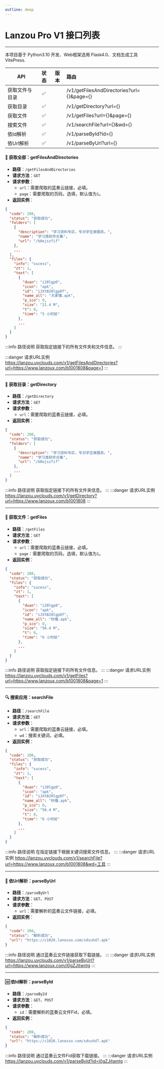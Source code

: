```yaml
---
outline: deep
---
```


<Badge type="warning" text="v1.0.0 - For beta" xmlns="yes"></Badge>

# Lanzou Pro V1 接口列表

***

本项目基于 Python3.10 开发、Web框架选用 Flask4.0、文档生成工具 VitePress.

| API     | 状态 |                 版本                 | 路由                                        |
|---------|:--:|:----------------------------------:|:------------------------------------------|
| 获取文件与目录 | ✅  | <Badge type="tip" text="^1.0.1" /> | /v1/getFilesAndDirectories?url={}&page={} |
| 获取目录    | ✅  | <Badge type="tip" text="^1.0.0" /> | /v1/getDirectory?url={}                   |
| 获取文件    | ✅  | <Badge type="tip" text="^1.0.1" /> | /v1/getFiles?url={}&page={}               |
| 搜索文件    | ✅  | <Badge type="tip" text="^1.0.0" /> | /v1/searchFile?url={}&wd={}               |
| 依Id解析   | ✅  | <Badge type="tip" text="^1.0.0" /> | /v1/parseById?id={}                       |
| 依Url解析  | ✅  | <Badge type="tip" text="^1.0.0" /> | /v1/parseByUrl?url={}                     |

#### 🤡 获取全部：getFilesAndDirectories

- **路径**：`/getFilesAndDirectories`
- **请求方法**：`GET`
- **请求参数**：
    - `url`：需要爬取的蓝奏云链接，必填。
    - `page`：需要爬取的页码，选填，默认值为`1`。
- **返回实例**：

```json
{
  "code": 200,
  "status": "获取成功",
  "folders": [
    {
      "description": "学习资料专区，专对学生做服务。",
      "name": "学习类软件合集",
      "url": "/b0ejszfif"
    },
    ...
  ],
  "files": {
    "info": "sucess",
    "zt": 1,
    "text": [
      {
        "duan": "i20lgp0",
        "icon": "apk",
        "id": "iJXtB20lgp0f",
        "name_all": "大家懂.apk",
        "p_ico": 0,
        "size": "21.4 M",
        "t": 0,
        "time": "5 小时前"
      },
      ...
    ]
  }
}
```

:::info 路径说明
获取指定链接下的所有文件夹和文件信息。
:::

:::danger 请求URL实例
https://lanzou.uyclouds.com/v1/getFilesAndDirectories?url=https://www.lanzoux.com/b1001808&page=1
:::

***

#### 📂 获取目录：getDirectory

- **路径**：`/getDirectory`
- **请求方法**：`GET`
- **请求参数**：
    - `url`：需要爬取的蓝奏云链接，必填。
- **返回实例**：

```json
{
  "code": 200,
  "status": "获取成功",
  "folders": [
    {
      "description": "学习资料专区，专对学生做服务。",
      "name": "学习类软件合集",
      "url": "/b0ejszfif"
    },
    ...
  ]
}
```

:::info 路径说明
获取指定链接下的所有文件夹信息。
:::
:::danger 请求URL实例
https://lanzou.uyclouds.com/v1/getDirectory?url=https://www.lanzoux.com/b1001808
:::
***

#### 📄 获取文件：getFiles

- **路径**：`/getFiles`
- **请求方法**：`GET`
- **请求参数**：
    - `url`：需要爬取的蓝奏云链接，必填。
    - `page`：需要爬取的页码，选填，默认值为`1`。
- **返回实例**：

```json
{
  "code": 200,
  "status": "获取成功",
  "files": {
    "info": "sucess",
    "zt": 1,
    "text": [
      {
        "duan": "i20lgp0",
        "icon": "apk",
        "id": "iJXtB20lgp0f",
        "name_all": "秒播.apk",
        "p_ico": 0,
        "size": "56.4 M",
        "t": 0,
        "time": "6 小时前"
      },
      ...
    ]
  }
}
```

:::info 路径说明
获取指定链接下的所有文件信息。
:::
:::danger 请求URL实例
https://lanzou.uyclouds.com/v1/getFiles?url=https://www.lanzoux.com/b1001808&page=1
:::
***

#### 🔍 搜索应用：searchFile

- **路径**：`/searchFile`
- **请求方法**：`GET`
- **请求参数**：
    - `url`：需要爬取的蓝奏云链接，必填。
    - `wd`：搜索关键词，必填。
- **返回实例**：

```json
{
  "code": 200,
  "status": "获取成功",
  "files": {
    "info": "sucess",
    "zt": 1,
    "text": [
      {
        "duan": "i20lgp0",
        "icon": "apk",
        "id": "iJXtB20lgp0f",
        "name_all": "秒播.apk",
        "p_ico": 0,
        "size": "56.4 M",
        "t": 0,
        "time": "6 小时前"
      },
      ...
    ]
  }
}
```

:::info 路径说明
在指定链接下根据关键词搜索文件信息。
:::
:::danger 请求URL实例
https://lanzou.uyclouds.com/v1/searchFile?url=https://www.lanzoux.com/b1001808&wd=工具
:::
***

#### 🔗 依Url解析：parseByUrl

- **路径**：`/parseByUrl`
- **请求方法**：`GET`、`POST`
- **请求参数**：
    - `url`：需要解析的蓝奏云文件链接，必填。
- **返回实例**：

```json
{
  "code": 200,
  "status": "解析成功",
  "url": "https://c1026.lanosso.com/sdsuhd7.apk"
}
```

:::info 路径说明
通过蓝奏云文件链接获取下载链接。
:::
:::danger 请求URL实例
https://lanzou.uyclouds.com/v1/parseByUrl?url=https://www.lanzoux.com/i0gZJitwntg
:::
***

#### 🆔 依Id解析：parseById

- **路径**：`/parseById`
- **请求方法**：`GET`、`POST`
- **请求参数**：
    - `id`：需要解析的蓝奏云文件Fid，必填。
- **返回实例**：

```json
{
  "code": 200,
  "status": "解析成功",
  "url": "https://c1026.lanosso.com/sdsuhd7.apk"
}
```

:::info 路径说明
通过蓝奏云文件Fid获取下载链接。
:::
:::danger 请求URL实例
https://lanzou.uyclouds.com/v1/parseById?id=i0gZJitwntg
:::